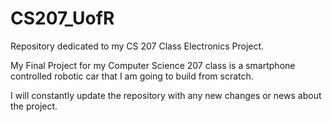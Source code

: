 # CS207_UofR
Repository dedicated to my CS 207 Class Electronics Project.

My Final Project for my Computer Science 207 class is a smartphone controlled robotic car that I am going to build from scratch.

I will constantly update the repository with any new changes or news about the project.
